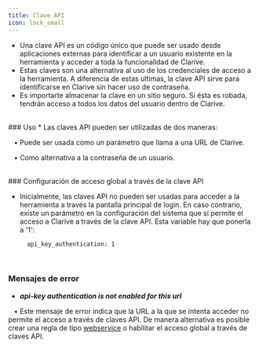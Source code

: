 ```yaml
---
title: Clave API
icon: lock_small
---
```

* Una clave API es un código único que puede ser usado desde aplicaciones externas para identificar a un usuario existente en la herramienta y acceder a toda la funcionalidad de Clarive.
* Estas claves son una alternativa al uso de los credenciales de acceso a la herramienta. A diferencia de estas ultimas, la clave API sirve para identificarse en Clarive sin hacer uso de contraseña.
* Es importarte almacenar la clave en un sitio seguro. Si ésta es robada, tendrán acceso a todos los datos del usuario dentro de Clarive.

<br />
### Uso
* Las claves API pueden ser utilizadas de dos maneras: <br />

&nbsp; &nbsp;• Puede ser usada como un parámetro que llama a una URL de Clarive. <br />

&nbsp; &nbsp;• Como alternativa a la contraseña de un usuario.

<br />
### Configuración de acceso global a través de la clave API

* Inicialmente, las claves API no pueden ser usadas para acceder a la herramienta a través la pantalla principal de login. En caso contrario, existe un parámetro en la configuración del sistema que sí permite el acceso a Clarive a través de la clave API. Esta variable hay que ponerla a '1': <br />

            
        api_key_authentication: 1


     
<br />

### Mensajes de error
* ***api-key authentication is not enabled for this url*** <br />


&nbsp; &nbsp;• Este mensaje de error indica que la URL a la que se intenta acceder no permite el acceso a través de claves API. De manera alternativa es posible crear una regla de tipo [webservice](Conceptos/webservice) o habilitar el acceso global a través de claves API.

